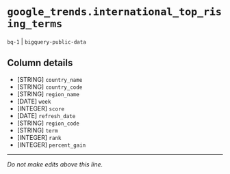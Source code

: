 # `google_trends.international_top_rising_terms`
`bq-1` | `bigquery-public-data`

## Column details
* [STRING]    `country_name`
* [STRING]    `country_code`
* [STRING]    `region_name`
* [DATE]      `week`
* [INTEGER]   `score`
* [DATE]      `refresh_date`
* [STRING]    `region_code`
* [STRING]    `term`
* [INTEGER]   `rank`
* [INTEGER]   `percent_gain`

-------------------------------------------------------------------------------
*Do not make edits above this line.*
